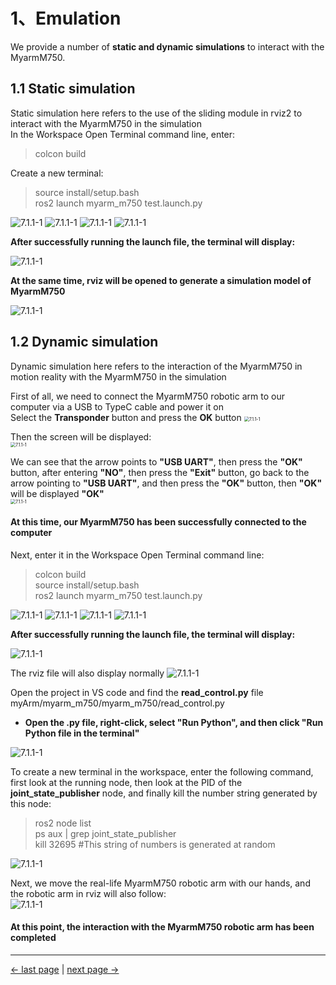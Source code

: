 # 1、Emulation

We provide a number of **static and dynamic simulations** to interact with the MyarmM750.    

## 1.1 Static simulation
Static simulation here refers to the use of the sliding module in rviz2 to interact with the MyarmM750 in the simulation  
In the Workspace Open Terminal command line, enter:    
> colcon build  

Create a new terminal:  
> source install/setup.bash   
> ros2 launch myarm_m750 test.launch.py  

<img src="../../../resources/4-FunctionsAndApplications/6-SDKDevelopment/5.3 -DevelopmentAndUseBasedOnROS2/1_download/colcon_2.jpg" alt="7.1.1-1" style="zoom:100%;" />   
<img src="../../../resources/4-FunctionsAndApplications/6-SDKDevelopment/5.3 -DevelopmentAndUseBasedOnROS2/1_download/colcon2.jpg" alt="7.1.1-1" style="zoom:100%;" />   
<img src="../../../resources/4-FunctionsAndApplications/6-SDKDevelopment/5.3 -DevelopmentAndUseBasedOnROS2/1_download/colcon1.jpg" alt="7.1.1-1" style="zoom:100%;" />   

<img src="../../../resources/4-FunctionsAndApplications/6-SDKDevelopment/5.3 -DevelopmentAndUseBasedOnROS2/1_download/launch.py4.jpg" alt="7.1.1-1" style="zoom:100%;" />   

**After successfully running the launch file, the terminal will display:**

<img src="../../../resources/4-FunctionsAndApplications/6-SDKDevelopment/5.3 -DevelopmentAndUseBasedOnROS2/1_download/launch.py.jpg" alt="7.1.1-1" style="zoom:100%;" />   

**At the same time, rviz will be opened to generate a simulation model of MyarmM750**

<img src="../../../resources/4-FunctionsAndApplications/6-SDKDevelopment/5.2 -DevelopmentAndUseBasedOnROS1/2_download_en/launch4.jpg" alt="7.1.1-1" style="zoom:100%;" />  


## 1.2 Dynamic simulation
Dynamic simulation here refers to the interaction of the MyarmM750 in motion reality with the MyarmM750 in the simulation    

First of all, we need to connect the MyarmM750 robotic arm to our computer via a USB to TypeC cable and power it on    
Select the **Transponder** button and press the **OK** button
<img src="../../../resources/4-FunctionsAndApplications/6-SDKDevelopment/5.2 -DevelopmentAndUseBasedOnROS1/2_download1/Myarm1.jpg" alt="7.1.1-1" style="zoom:50%;" />  

Then the screen will be displayed:    
<img src="../../../resources/4-FunctionsAndApplications/6-SDKDevelopment/5.2 -DevelopmentAndUseBasedOnROS1/2_download1/Myarm2.jpg" alt="7.1.1-1" style="zoom:50%;" />  

We can see that the arrow points to **"USB UART"**, then press the **"OK"** button, after entering **"NO"**, then press the **"Exit"** button, go back to the arrow pointing to **"USB UART"**, and then press the **"OK"** button, then **"OK"** will be displayed **"OK"**  
<img src="../../../resources/4-FunctionsAndApplications/6-SDKDevelopment/5.2 -DevelopmentAndUseBasedOnROS1/2_download1/Myarm3.jpg" alt="7.1.1-1" style="zoom:50%;" />  

#### At this time, our MyarmM750 has been successfully connected to the computer


Next, enter it in the Workspace Open Terminal command line:    
> colcon build   
> source install/setup.bash   
> ros2 launch myarm_m750 test.launch.py   


<img src="../../../resources/4-FunctionsAndApplications/6-SDKDevelopment/5.3 -DevelopmentAndUseBasedOnROS2/1_download/colcon_2.jpg" alt="7.1.1-1" style="zoom:100%;" />   
<img src="../../../resources/4-FunctionsAndApplications/6-SDKDevelopment/5.3 -DevelopmentAndUseBasedOnROS2/1_download/colcon2.jpg" alt="7.1.1-1" style="zoom:100%;" />   
<img src="../../../resources/4-FunctionsAndApplications/6-SDKDevelopment/5.3 -DevelopmentAndUseBasedOnROS2/1_download/colcon1.jpg" alt="7.1.1-1" style="zoom:100%;" />   

<img src="../../../resources/4-FunctionsAndApplications/6-SDKDevelopment/5.3 -DevelopmentAndUseBasedOnROS2/1_download/launch.py4.jpg" alt="7.1.1-1" style="zoom:100%;" />   

**After successfully running the launch file, the terminal will display:**

<img src="../../../resources/4-FunctionsAndApplications/6-SDKDevelopment/5.3 -DevelopmentAndUseBasedOnROS2/1_download/launch.py.jpg" alt="7.1.1-1" style="zoom:100%;" />   

The rviz file will also display normally
<img src="../../../resources/4-FunctionsAndApplications/6-SDKDevelopment/5.2 -DevelopmentAndUseBasedOnROS1/2_download1/launch5.jpg" alt="7.1.1-1" style="zoom:100%;" />  


Open the project in VS code and find the **read_control.py** file myArm/myarm_m750/myarm_m750/read_control.py     

- **Open the .py file, right-click, select "Run Python", and then click "Run Python file in the terminal"**    

<img src="../../../resources/4-FunctionsAndApplications/6-SDKDevelopment/5.2 -DevelopmentAndUseBasedOnROS1/2_download1/runpython2.jpg" alt="7.1.1-1" style="zoom:100%;" />  

To create a new terminal in the workspace, enter the following command, first look at the running node, then look at the PID of the **joint_state_publisher** node, and finally kill the number string generated by this node:  
> ros2 node list  
> ps aux | grep joint_state_publisher   
>  kill 32695  #This string of numbers is generated at random   

<img src="../../../resources/4-FunctionsAndApplications/6-SDKDevelopment/5.3 -DevelopmentAndUseBasedOnROS2/1_download/ros2kill1.jpg" alt="7.1.1-1" style="zoom:100%;" />    

Next, we move the real-life MyarmM750 robotic arm with our hands, and the robotic arm in rviz will also follow:        
<img src="../../../resources/4-FunctionsAndApplications/6-SDKDevelopment/5.2 -DevelopmentAndUseBasedOnROS1/2_download1/launch6.jpg" alt="7.1.1-1" style="zoom:100%;" />    

#### At this point, the interaction with the MyarmM750 robotic arm has been completed  




---

[← last page](1_download.md) | [next page →](3_ROScode.md)

